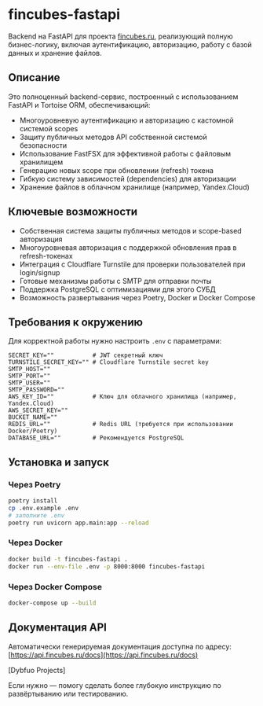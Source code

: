 # fincubes-fastapi

Backend на FastAPI для проекта [fincubes.ru](https://fincubes.ru), реализующий полную бизнес-логику, включая аутентификацию, авторизацию, работу с базой данных и хранение файлов.

## Описание

Это полноценный backend-сервис, построенный с использованием FastAPI и Tortoise ORM, обеспечивающий:

- Многоуровневую аутентификацию и авторизацию с кастомной системой scopes
- Защиту публичных методов API собственной системой безопасности
- Использование FastFSX для эффективной работы с файловым хранилищем
- Генерацию новых scope при обновлении (refresh) токена
- Гибкую систему зависимостей (dependencies) для авторизации
- Хранение файлов в облачном хранилище (например, Yandex.Cloud)

## Ключевые возможности

- Собственная система защиты публичных методов и scope-based авторизация
- Многоуровневая авторизация с поддержкой обновления прав в refresh-токенах
- Интеграция с Cloudflare Turnstile для проверки пользователей при login/signup
- Готовые механизмы работы с SMTP для отправки почты
- Поддержка PostgreSQL с оптимизациями для этого СУБД
- Возможность развертывания через Poetry, Docker и Docker Compose

## Требования к окружению

Для корректной работы нужно настроить `.env` с параметрами:

```env
SECRET_KEY=""           # JWT секретный ключ
TURNSTILE_SECRET_KEY="" # Cloudflare Turnstile secret key
SMTP_HOST=""
SMTP_PORT=""
SMTP_USER=""
SMTP_PASSWORD=""
AWS_KEY_ID=""           # Ключ для облачного хранилища (например, Yandex.Cloud)
AWS_SECRET_KEY=""
BUCKET_NAME=""
REDIS_URL=""            # Redis URL (требуется при использовании Docker/Poetry)
DATABASE_URL=""         # Рекомендуется PostgreSQL
````

## Установка и запуск

### Через Poetry

```bash
poetry install
cp .env.example .env
# заполните .env
poetry run uvicorn app.main:app --reload
```

### Через Docker

```bash
docker build -t fincubes-fastapi .
docker run --env-file .env -p 8000:8000 fincubes-fastapi
```

### Через Docker Compose

```bash
docker-compose up --build
```

## Документация API

Автоматически генерируемая документация доступна по адресу:
[https://api.fincubes.ru/docs](https://api.fincubes.ru/docs)

\[Dybfuo Projects]


Если нужно — помогу сделать более глубокую инструкцию по развёртыванию или тестированию.
